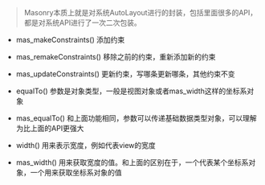 > Masonry本质上就是对系统AutoLayout进行的封装，包括里面很多的API，都是对系统API进行了一次二次包装。

* mas_makeConstraints()    添加约束
* mas_remakeConstraints()  移除之前的约束，重新添加新的约束
* mas_updateConstraints()  更新约束，写哪条更新哪条，其他约束不变

* equalTo()  参数是对象类型，一般是视图对象或者mas_width这样的坐标系对象
* mas_equalTo()   和上面功能相同，参数可以传递基础数据类型对象，可以理解为比上面的API更强大

* width() 用来表示宽度，例如代表view的宽度
* mas_width()     用来获取宽度的值。和上面的区别在于，一个代表某个坐标系对象，一个用来获取坐标系对象的值